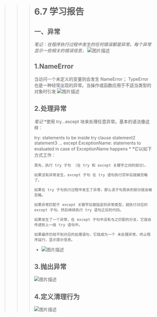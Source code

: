 >>> #  **6.7 学习报告**
>>>  ## 一、异常
>>>  *笔记：在程序执行过程中发生的任何错误都是异常。每个异常显示一些相关的错误信息，* 
>>> ![图片描述](https://dn-simplecloud.shiyanlou.com/courses/uid1080407-20190608-1559995934923)
>>>
>>> ## 1.NameError 
>>> 当访问一个未定义的变量则会发生 NameError；
>>> TypeError 也是一种经常出现的异常。当操作或函数应用于不适当类型的对象时引发
>>> ![图片描述](https://dn-simplecloud.shiyanlou.com/courses/uid1080407-20190608-1559996658694)
>>>
>>> ## 2.处理异常
>>>  *笔记* 
>>>  *使用 try...except 块来处理任意异常。基本的语法像这样：
>>>
>>> try:
>>>     statements to be inside try clause
>>>     statement2
>>>     statement3
>>>     ...
>>> except ExceptionName:
>>>     statements to evaluated in case of ExceptionName happens
>>> * 
>>>    *它以如下方式工作：
>>>
>>>     首先，执行 try 子句 （在 try 和 except 关键字之间的部分）。
>>>
>>>     如果没有异常发生，except 子句 在 try 语句执行完毕后就被忽略了。
>>>
>>>     如果在 try 子句执行过程中发生了异常，那么该子句其余的部分就会被忽略。
>>>
>>>     如果异常匹配于 except 关键字后面指定的异常类型，就执行对应的 except 子句。然后继续执行 try 语句之后的代码。
>>>
>>>     如果发生了一个异常，在 except 子句中没有与之匹配的分支，它就会传递到上一级 try 语句中。
>>>
>>>     如果最终仍找不到对应的处理语句，它就成为一个 未处理异常，终止程序运行，显示提示信息。
>>> * 
>>>   ![图片描述](https://dn-simplecloud.shiyanlou.com/courses/uid1080407-20190608-1559997405257)
>>>
>>> ## 3.抛出异常
>>> ![图片描述](https://dn-simplecloud.shiyanlou.com/courses/uid1080407-20190608-1559997797640)
>>>
>>> ## 4.定义清理行为
>>> ![图片描述](https://dn-simplecloud.shiyanlou.com/courses/uid1080407-20190608-1559998148260)